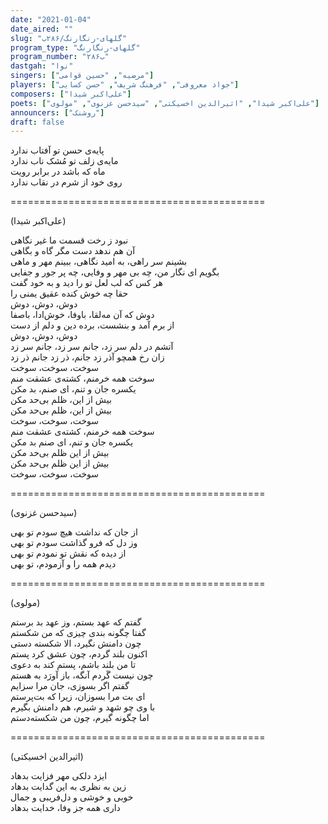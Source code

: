 ```yaml
---
date: "2021-01-04"
date_aired: ""
slug: "گلهای-رنگارنگ/۲۸۶ب"
program_type: "گلهای-رنگارنگ"
program_number: "۲۸۶ب"
dastgah: "نوا"
singers: ["مرضیه", "حسین قوامی"]
players: ["جواد معروفی", "فرهنگ شریف", "حسن کسایی"]
composers: ["علی‌اکبر شیدا"]
poets: ["علی‌اکبر شیدا", "اثیرالدین اخسیکتی", "سیدحسن غزنوی", "مولوی"]
announcers: ["روشنک"]
draft: false
---
```


پایه‌ی حسن تو آفتاب ندارد  
مایه‌ی زلف تو مُشک ناب ندارد  
ماه که باشد در برابر رویت  
روی خود از شرم در نقاب ندارد  

============================================  

(علی‌اکبر شیدا)  

نبود ز رخت قسمت ما غیر نگاهی  
آن هم ندهد دست مگر گاه و بگاهی  
بشینم سر راهی، به امید نگاهی، ببینم مهر و ماهی  
بگویم ای نگار من، چه بی مهر و وفایی، چه پر جور و جفایی  
هر کس که لب لعل تو را دید و به خود گفت  
حقا چه خوش کنده عقیق یمنی را  
دوش، دوش، دوش  
دوش که آن مه‌لقا، باوفا، خوش‌ادا، باصفا  
از برم آمد و بنشست، برده دین و دلم از دست  
دوش، دوش، دوش  
آتشم در دلم سر زد، جانم سر زد، جانم سر زد  
زان رخ همچو آذر زد جانم، ذر زد جانم ذر زد  
سوخت، سوخت، سوخت  
سوخت همه خرمنم، کشته‌ی عشقت منم  
یکسره جان و تنم، ای صنم، بد مکن  
بیش از این، ظلم بی‌حد مکن  
بیش از این، ظلم بی‌حد مکن  
سوخت، سوخت، سوخت  
سوخت همه خرمنم، کشته‌ی عشقت منم  
یکسره جان و تنم، ای صنم بد مکن  
بیش از این ظلم بی‌حد مکن  
بیش از این ظلم بی‌حد مکن  
سوخت، سوخت، سوخت  

============================================  

(سیدحسن غزنوی)  

از جان که نداشت هیچ سودم تو بهی  
وز دل که فرو گذاشت سودم تو بهی  
از دیده که نقش تو نمودم تو بهی  
دیدم همه را و آزمودم، تو بهی  

============================================  

(مولوی)  

گفتم که عهد بستم، وز عهد بد برستم  
گفتا چگونه بندی چیزی که من شکستم  
چون دامنش نگیرد، الا شکسته دستی  
اکنون بلند گردم، چون عشق کرد پستم  
تا من بلند باشم، پستم کند به دعوی  
چون نیست گَردم آنگه، باز آورَد به هستم  
گفتم اگر بسوزی، جان مرا سزایم  
ای بت مرا بسوزان، زیرا که بت‌پرستم  
با وی چو شهد و شیرم، هم دامنش بگیرم  
اما چگونه گیرم، چون من شکسته‌دستم  

============================================  

(اثیرالدین اخسیکتی)  

ایزد دلکی مهر فزایت بدهاد  
زین به نظری به این گدایت بدهاد  
خوبی و خوشی و دل‌فریبی و جمال  
داری همه جز وفا، خدایت بدهاد  
